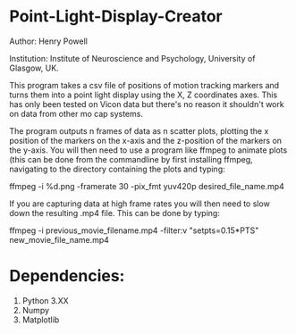 # Point-Light-Display-Creator

Author: Henry Powell

Institution: Institute of Neuroscience and Psychology, University of Glasgow, UK.

This program takes a csv file of positions of motion tracking markers and turns them into a point light display using
the X, Z coordinates axes. This has only been tested on Vicon data but there's no reason it shouldn't work on data from
other mo cap systems.

The program outputs n frames of data as n scatter plots, plotting the x position of the markers on the x-axis and
the z-position of the markers on the y-axis. You will then need to use a program like ffmpeg to animate plots (this can
be done from the commandline by first installing ffmpeg, navigating to the directory containing the plots and typing:

ffmpeg -i %d.png -framerate 30 -pix_fmt yuv420p desired_file_name.mp4

If you are capturing data at high frame rates you will then need to slow down the resulting .mp4 file. This can be done
by typing:

ffmpeg -i previous_movie_filename.mp4 -filter:v "setpts=0.15*PTS" new_movie_file_name.mp4


# Dependencies:

1. Python 3.XX
2. Numpy
3. Matplotlib
